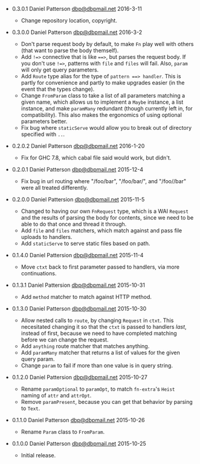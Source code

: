 * 0.3.0.1 Daniel Patterson <dbp@dbpmail.net> 2016-3-11

  - Change repository location, copyright.

* 0.3.0.0 Daniel Patterson <dbp@dbpmail.net> 2016-3-2

  - Don't parse request body by default, to make `Fn` play well with
    others (that want to parse the body themself).
  - Add `!=>` connective that is like `==>`, but parses the request
    body. If you don't use `!=>`, patterns with `file` and `files`
    will fail. Also, `param` will only get query parameters.
  - Add `Route` type alias for the type of `pattern ==> handler`. This
    is partly for convenience and partly to make upgrades easier (in
    the event that the types change).
  - Change `FromParam` class to take a list of all parameters matching
    a given name, which allows us to implement a `Maybe` instance, a
    list instance, and make `paramMany` redundant (though currently
    left in, for compatibility). This also makes the ergonomics of
    using optional parameters better.
  - Fix bug where `staticServe` would allow you to break out of
    directory specified with `..`.

* 0.2.0.2 Daniel Patterson <dbp@dbpmail.net> 2016-1-20

  - Fix for GHC 7.8, which cabal file said would work, but didn't.

* 0.2.0.1 Daniel Patterson <dbp@dbpmail.net> 2015-12-4

  - Fix bug in url routing where "/foo/bar", "/foo/bar/", and
    "/foo//bar" were all treated differently.

* 0.2.0.0 Daniel Pattersion <dbp@dbpmail.net> 2015-11-5

  - Changed to having our own `FnRequest` type, which is a WAI
    `Request` and the results of parsing the body for contents, since
    we need to be able to do that once and thread it through.
  - Add `file` and `files` matchers, which match against and pass file
    uploads to handlers.
  - Add `staticServe` to serve static files based on path.

* 0.1.4.0 Daniel Pattersion <dbp@dbpmail.net> 2015-11-4

  - Move `ctxt` back to first parameter passed to handlers, via more
    continuations.

* 0.1.3.1 Daniel Pattersion <dbp@dbpmail.net> 2015-10-31

  - Add `method` matcher to match against HTTP method.

* 0.1.3.0 Daniel Patterson <dbp@dbpmail.net> 2015-10-30

  - Allow nested calls to `route`, by changing `Request` in
    `ctxt`. This necesitated changing it so that the `ctxt` is passed
    to handlers _last_, instead of first, because we need to have
    completed matching before we can change the request.
  - Add `anything` route matcher that matches anything.
  - Add `paramMany` matcher that returns a list of values for the
    given query param.
  - Change `param` to fail if more than one value is in query string.

* 0.1.2.0 Daniel Pattersion <dbp@dbpmail.net> 2015-10-27

  - Rename `paramOptional` to `paramOpt`, to match `fn-extra`'s `Heist`
    naming of `attr` and `attrOpt`.
  - Remove `paramPresent`, because you
    can get that behavior by parsing to `Text`.

* 0.1.1.0 Daniel Patterson <dbp@dbpmail.net> 2015-10-26

  - Rename `Param` class to `FromParam`.

* 0.1.0.0 Daniel Patterson <dbp@dbpmail.net> 2015-10-25

  - Initial release.
